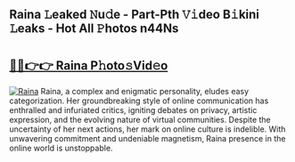 ## Raina 𝙻eaked 𝙽u𝚍e - Part-Pth 𝚅𝚒deo B𝚒kini 𝙻eaks - Hot All 𝙿hotos n44Ns

# <h2><a href="http://ld3mdv.urlbe.top/?page=Raina">🔗🔗👉👉 Raina P𝚑oto𝚜Vid𝚎o</a></h2>

[![Raina](https://i.imgur.com/eBuTRDB.gif)](http://ld3mdv.urlbe.top/?page=Raina)
Raina, a complex and enigmatic personality, eludes easy categorization. Her groundbreaking style of online communication has enthralled and infuriated critics, igniting debates on privacy, artistic expression, and the evolving nature of virtual communities. Despite the uncertainty of her next actions, her mark on online culture is indelible. With unwavering commitment and undeniable magnetism, Raina presence in the online world is unstoppable.
